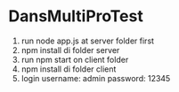 # DansMultiProTest

1. run node app.js at server folder first 
2. npm install di folder server
3. run npm start on client folder
4. npm install di folder client
5. login username: admin password: 12345
